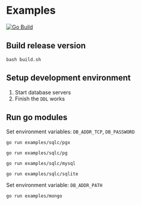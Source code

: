 # Examples

[![Go Build](https://github.com/struqt/txn-examples/actions/workflows/go.yml/badge.svg)](https://github.com/struqt/txn-examples/actions/workflows/go.yml)

## Build release version

```shell
bash build.sh
```

## Setup development environment

1. Start database servers
2. Finish the `DDL` works

## Run go modules

Set environment variables: `DB_ADDR_TCP`, `DB_PASSWORD`

```shell
go run examples/sqlc/pgx
```

```shell
go run examples/sqlc/pg
```

```shell
go run examples/sqlc/mysql
```

```shell
go run examples/sqlc/sqlite
```

Set environment variable: `DB_ADDR_PATH`

```shell
go run examples/mongo
```
